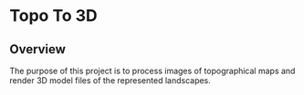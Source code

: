 # Topo To 3D  

## Overview 
The purpose of this project is to process images of topographical maps and render 3D model files of the represented landscapes.
